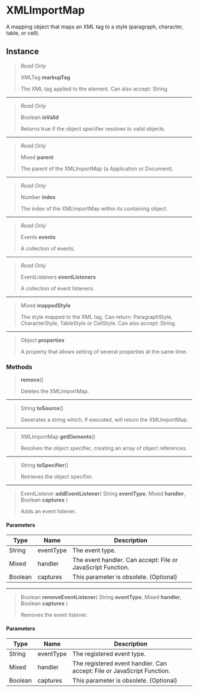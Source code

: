 # XMLImportMap
A mapping object that maps an XML tag to a style (paragraph, character, table, or cell).

## Instance
> *Read Only* 
> 
> XMLTag **markupTag** 
>
> The XML tag applied to the element. Can also accept: String.
*** 
> *Read Only* 
> 
> Boolean **isValid** 
>
> Returns true if the object specifier resolves to valid objects.
*** 
> *Read Only* 
> 
> Mixed **parent** 
>
> The parent of the XMLImportMap (a Application or Document).
*** 
> *Read Only* 
> 
> Number **index** 
>
> The index of the XMLImportMap within its containing object.
*** 
> *Read Only* 
> 
> Events **events** 
>
> A collection of events.
*** 
> *Read Only* 
> 
> EventListeners **eventListeners** 
>
> A collection of event listeners.
*** 
> Mixed **mappedStyle** 
>
> The style mapped to the XML tag. Can return: ParagraphStyle, CharacterStyle, TableStyle or CellStyle. Can also accept: String.
*** 
> Object **properties** 
>
> A property that allows setting of several properties at the same time.

### Methods
> **remove**()
> 
> Deletes the XMLImportMap.
*** 
> String **toSource**()
> 
> Generates a string which, if executed, will return the XMLImportMap.
*** 
> XMLImportMap **getElements**()
> 
> Resolves the object specifier, creating an array of object references.
*** 
> String **toSpecifier**()
> 
> Retrieves the object specifier.
*** 
> EventListener **addEventListener**( String **eventType**, Mixed **handler**, Boolean **captures** )
> 
> Adds an event listener.
#### Parameters
| Type | Name | Description |
|---|---|---|
| String | eventType | The event type. |
| Mixed | handler | The event handler. Can accept: File or JavaScript Function. |
| Boolean | captures | This parameter is obsolete. (Optional) |

*** 
> Boolean **removeEventListener**( String **eventType**, Mixed **handler**, Boolean **captures** )
> 
> Removes the event listener.
#### Parameters
| Type | Name | Description |
|---|---|---|
| String | eventType | The registered event type. |
| Mixed | handler | The registered event handler. Can accept: File or JavaScript Function. |
| Boolean | captures | This parameter is obsolete. (Optional) |


